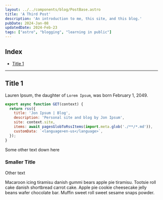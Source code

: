 ```yaml
---
layout: ../../components/blog/PostBase.astro
title: 'A Third Post'
description: 'An introduction to me, this site, and this blog.'
pubDate: 2024-Jan-08
updatedDate: 2024-Feb-23
tags: ["astro", "blogging", "learning in public"]
---
```


## Index
- [Title 1](#title-1)

---

## Title 1
Lauren Ipsum, the daughter of `Lorem Ipsum`, was born February 1, 2049.

```javascript
export async function GET(context) {
  return rss({
    title: 'Jon Ipsum | Blog',
    description: 'Personal site and blog by Jon Ipsum',
    site: context.site,
    items: await pagesGlobToRssItems(import.meta.glob('./**/*.md')),
    customData: `<language>en-us</language>`,
  });
}

```

Some other text down here

### Smaller Title

Other text

<p>
    Macaroon icing tiramisu danish gummi bears apple pie tiramisu.
    Tootsie roll cake danish shortbread carrot cake.
    Apple pie cookie cheesecake jelly beans wafer chocolate bar.
    Muffin sweet roll sweet sesame snaps powder.
</p>

